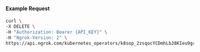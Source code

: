 <!-- Code generated for API Clients. DO NOT EDIT. -->

#### Example Request

```bash
curl \
-X DELETE \
-H "Authorization: Bearer {API_KEY}" \
-H "Ngrok-Version: 2" \
https://api.ngrok.com/kubernetes_operators/k8sop_2zsqocYCDmhLbJ8KIeu9grsb7Cj
```

